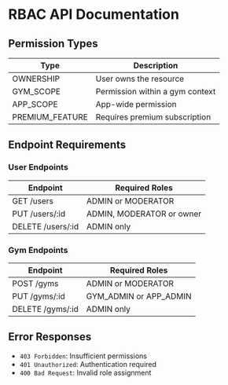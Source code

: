 # RBAC API Documentation

## Permission Types

| Type | Description |
|------|-------------|
| OWNERSHIP | User owns the resource |
| GYM_SCOPE | Permission within a gym context | 
| APP_SCOPE | App-wide permission |
| PREMIUM_FEATURE | Requires premium subscription |

## Endpoint Requirements

### User Endpoints

| Endpoint | Required Roles |
|----------|----------------|
| GET /users | ADMIN or MODERATOR |
| PUT /users/:id | ADMIN, MODERATOR or owner |
| DELETE /users/:id | ADMIN only |

### Gym Endpoints

| Endpoint | Required Roles |
|----------|----------------|
| POST /gyms | ADMIN or MODERATOR |  
| PUT /gyms/:id | GYM_ADMIN or APP_ADMIN |
| DELETE /gyms/:id | ADMIN only |

## Error Responses

- `403 Forbidden`: Insufficient permissions
- `401 Unauthorized`: Authentication required
- `400 Bad Request`: Invalid role assignment